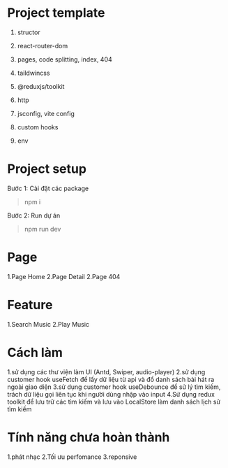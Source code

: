 # Project template

1. structor

2. react-router-dom

3. pages, code splitting, index, 404

4. taildwincss

5. @reduxjs/toolkit

6. http

7. jsconfig, vite config

8. custom hooks

9. env


# Project setup

Bước 1: Cài đặt các package

> npm i

Bước 2: Run dự án

> npm run dev

# Page

1.Page Home
2.Page Detail
2.Page 404

# Feature

1.Search Music
2.Play Music

# Cách làm
1.sử dụng các thư viện làm UI (Antd, Swiper, audio-player)
2.sử dụng customer hook useFetch để lấy dữ liệu từ api và đổ danh sách bài hát ra ngoài giao diện
3.sử dụng customer hook useDebounce để sử lý tìm kiếm, trách dữ liệu gọi liên tục khi người dùng nhập vào input
4.Sử dụng redux toolkit để lưu trữ các tìm kiếm và lưu vào LocalStore làm danh sách lịch sử tìm kiếm

# Tính năng chưa hoàn thành
1.phát nhạc
2.Tối ưu perfomance
3.reponsive